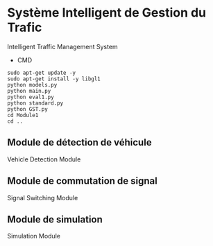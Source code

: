 # Système Intelligent de Gestion du Trafic
Intelligent Traffic Management System

- CMD
```
sudo apt-get update -y 
sudo apt-get install -y libgl1
python models.py
python main.py
python eval1.py
python standard.py
python GST.py
cd Module1
cd ..
```


## Module de détection de véhicule
Vehicle Detection Module

## Module de commutation de signal
Signal Switching Module 


## Module de simulation
Simulation Module 

